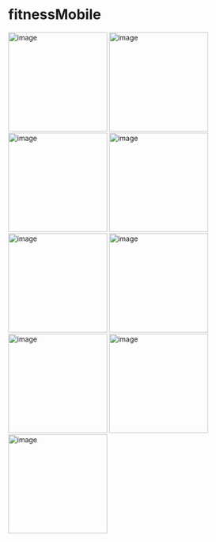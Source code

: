 # fitnessMobile
<p float="left">
  <img width="200" alt="image" src="https://github.com/user-attachments/assets/718421f5-329f-4dcf-a7ac-549ec3fcfd24" /> 
  <img width="200" alt="image" src="https://github.com/user-attachments/assets/df67e3d8-47df-45cc-8a96-f47a2c3ef852" />
  <img width="200" alt="image" src="https://github.com/user-attachments/assets/56e4da1e-2b9d-47b8-aca0-8c1f6751ed21" />
  <img width="200" alt="image" src="https://github.com/user-attachments/assets/83b7cf84-0bef-43b7-adac-7d401d612a03" />
  <img width="200" alt="image" src="https://github.com/user-attachments/assets/c26fd8fd-b2cc-4b66-9118-57519330704a" />
  <img width="200" alt="image" src="https://github.com/user-attachments/assets/8c549951-0751-4d99-9673-9b09620a9a0f" />
  <img width="200" alt="image" src="https://github.com/user-attachments/assets/747098d3-0645-4e20-b959-782d9d92db3c" />
  <img width="200" alt="image" src="https://github.com/user-attachments/assets/24fc87c8-9b17-4b7f-a603-3937749e00cf" />
  <img width="200"  alt="image" src="https://github.com/user-attachments/assets/cce4c87e-79dc-4d8b-b0b8-4d849229d1dc" />

</p>



